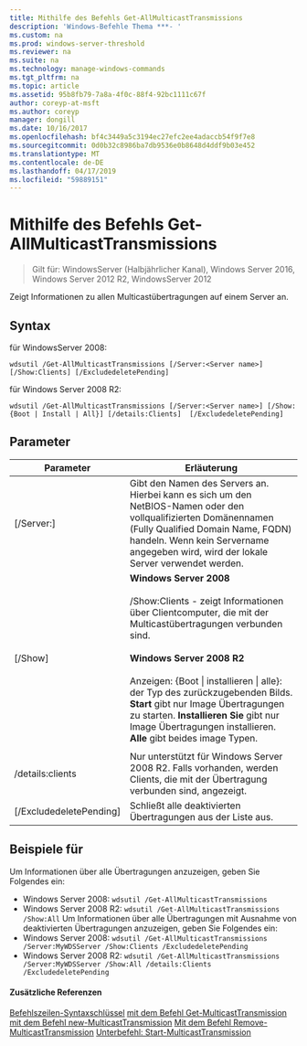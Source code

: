 ```yaml
---
title: Mithilfe des Befehls Get-AllMulticastTransmissions
description: 'Windows-Befehle Thema ***- '
ms.custom: na
ms.prod: windows-server-threshold
ms.reviewer: na
ms.suite: na
ms.technology: manage-windows-commands
ms.tgt_pltfrm: na
ms.topic: article
ms.assetid: 95b8fb79-7a8a-4f0c-88f4-92bc1111c67f
author: coreyp-at-msft
ms.author: coreyp
manager: dongill
ms.date: 10/16/2017
ms.openlocfilehash: bf4c3449a5c3194ec27efc2ee4adaccb54f9f7e8
ms.sourcegitcommit: 0d0b32c8986ba7db9536e0b8648d4ddf9b03e452
ms.translationtype: MT
ms.contentlocale: de-DE
ms.lasthandoff: 04/17/2019
ms.locfileid: "59889151"
---
```

# <a name="using-the-get-allmulticasttransmissions-command"></a>Mithilfe des Befehls Get-AllMulticastTransmissions

>Gilt für: WindowsServer (Halbjährlicher Kanal), Windows Server 2016, Windows Server 2012 R2, WindowsServer 2012

Zeigt Informationen zu allen Multicastübertragungen auf einem Server an.
## <a name="syntax"></a>Syntax
für WindowsServer 2008:
```
wdsutil /Get-AllMulticastTransmissions [/Server:<Server name>] [/Show:Clients] [/ExcludedeletePending]
```
für Windows Server 2008 R2:
```
wdsutil /Get-AllMulticastTransmissions [/Server:<Server name>] [/Show:{Boot | Install | All}] [/details:Clients]  [/ExcludedeletePending]
```
## <a name="parameters"></a>Parameter
|Parameter|Erläuterung|
|-------|--------|
|[/Server:<Server name>]|Gibt den Namen des Servers an. Hierbei kann es sich um den NetBIOS-Namen oder den vollqualifizierten Domänennamen (Fully Qualified Domain Name, FQDN) handeln. Wenn kein Servername angegeben wird, wird der lokale Server verwendet werden.|
|[/Show]|**Windows Server 2008**<br /><br />/Show:Clients - zeigt Informationen über Clientcomputer, die mit der Multicastübertragungen verbunden sind.<br /><br />**Windows Server 2008 R2**<br /><br />Anzeigen: {Boot &#124; installieren &#124; alle}: der Typ des zurückzugebenden Bilds.                                **Start** gibt nur Image Übertragungen zu starten.                                  **Installieren Sie** gibt nur Image Übertragungen installieren. **Alle** gibt beides image Typen.|
|||
|/details:clients|Nur unterstützt für Windows Server 2008 R2. Falls vorhanden, werden Clients, die mit der Übertragung verbunden sind, angezeigt.|
|[/ExcludedeletePending]|Schließt alle deaktivierten Übertragungen aus der Liste aus.|
## <a name="BKMK_examples"></a>Beispiele für
Um Informationen über alle Übertragungen anzuzeigen, geben Sie Folgendes ein:
-   Windows Server 2008: `wdsutil /Get-AllMulticastTransmissions`
-   Windows Server 2008 R2: `wdsutil /Get-AllMulticastTransmissions /Show:All` Um Informationen über alle Übertragungen mit Ausnahme von deaktivierten Übertragungen anzuzeigen, geben Sie Folgendes ein:
-   Windows Server 2008: `wdsutil /Get-AllMulticastTransmissions /Server:MyWDSServer /Show:Clients /ExcludedeletePending`
-   Windows Server 2008 R2: `wdsutil /Get-AllMulticastTransmissions /Server:MyWDSServer /Show:All /details:Clients /ExcludedeletePending`
#### <a name="additional-references"></a>Zusätzliche Referenzen
[Befehlszeilen-Syntaxschlüssel](command-line-syntax-key.md)
[mit dem Befehl Get-MulticastTransmission](using-the-get-multicasttransmission-command.md)
[mit dem Befehl new-MulticastTransmission](using-the-new-multicasttransmission-command.md) 
 [Mit dem Befehl Remove-MulticastTransmission](using-the-remove-multicasttransmission-command.md)
[Unterbefehl: Start-MulticastTransmission](subcommand-start-multicasttransmission.md)
